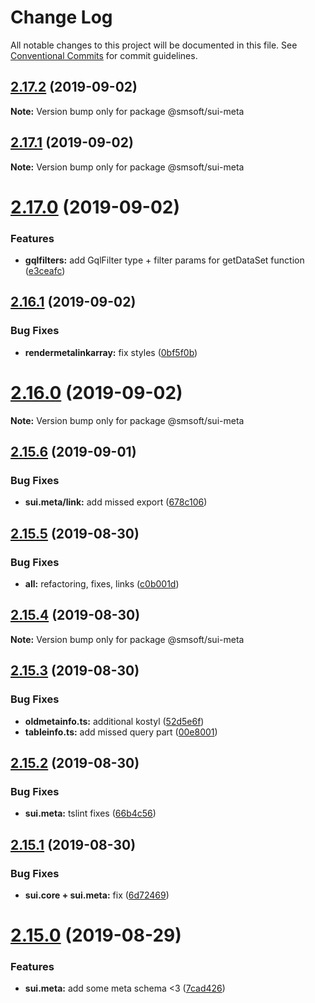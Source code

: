 # Change Log

All notable changes to this project will be documented in this file.
See [Conventional Commits](https://conventionalcommits.org) for commit guidelines.

## [2.17.2](https://github.com/mbuyakov/SUI.CORE/compare/v2.17.1...v2.17.2) (2019-09-02)

**Note:** Version bump only for package @smsoft/sui-meta






## [2.17.1](https://github.com/mbuyakov/SUI.CORE/compare/v2.17.0...v2.17.1) (2019-09-02)

**Note:** Version bump only for package @smsoft/sui-meta






# [2.17.0](https://github.com/mbuyakov/SUI.CORE/compare/v2.16.1...v2.17.0) (2019-09-02)


### Features

* **gqlfilters:** add GqlFilter type + filter params for getDataSet function ([e3ceafc](https://github.com/mbuyakov/SUI.CORE/commit/e3ceafc))






## [2.16.1](https://github.com/mbuyakov/SUI.CORE/compare/v2.16.0...v2.16.1) (2019-09-02)


### Bug Fixes

* **rendermetalinkarray:** fix styles ([0bf5f0b](https://github.com/mbuyakov/SUI.CORE/commit/0bf5f0b))






# [2.16.0](https://github.com/mbuyakov/SUI.CORE/compare/v2.15.6...v2.16.0) (2019-09-02)

**Note:** Version bump only for package @smsoft/sui-meta






## [2.15.6](https://github.com/mbuyakov/SUI.CORE/compare/v2.15.5...v2.15.6) (2019-09-01)


### Bug Fixes

* **sui.meta/link:** add missed export ([678c106](https://github.com/mbuyakov/SUI.CORE/commit/678c106))






## [2.15.5](https://github.com/mbuyakov/SUI.CORE/compare/v2.15.4...v2.15.5) (2019-08-30)


### Bug Fixes

* **all:** refactoring, fixes, links ([c0b001d](https://github.com/mbuyakov/SUI.CORE/commit/c0b001d))






## [2.15.4](https://github.com/mbuyakov/SUI.CORE/compare/v2.15.3...v2.15.4) (2019-08-30)

**Note:** Version bump only for package @smsoft/sui-meta






## [2.15.3](https://github.com/mbuyakov/SUI.CORE/compare/v2.15.2...v2.15.3) (2019-08-30)


### Bug Fixes

* **oldmetainfo.ts:** additional kostyl ([52d5e6f](https://github.com/mbuyakov/SUI.CORE/commit/52d5e6f))
* **tableinfo.ts:** add missed query part ([00e8001](https://github.com/mbuyakov/SUI.CORE/commit/00e8001))






## [2.15.2](https://github.com/mbuyakov/SUI.CORE/compare/v2.15.1...v2.15.2) (2019-08-30)


### Bug Fixes

* **sui.meta:** tslint fixes ([66b4c56](https://github.com/mbuyakov/SUI.CORE/commit/66b4c56))






## [2.15.1](https://github.com/mbuyakov/SUI.CORE/compare/v2.15.0...v2.15.1) (2019-08-30)


### Bug Fixes

* **sui.core + sui.meta:** fix ([6d72469](https://github.com/mbuyakov/SUI.CORE/commit/6d72469))






# [2.15.0](https://github.com/mbuyakov/SUI.CORE/compare/v2.13.0...v2.15.0) (2019-08-29)


### Features

* **sui.meta:** add some meta schema <3 ([7cad426](https://github.com/mbuyakov/SUI.CORE/commit/7cad426))
